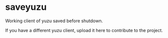 # saveyuzu
Working client of yuzu saved before shutdown.


If you have a different yuzu client, upload it here to contribute to the project.
